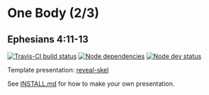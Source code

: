# One Body (2/3)
## Ephesians 4:11-13

[![Travis-CI build status](https://travis-ci.org/sermons/one-body.svg)](https://travis-ci.org/sermons/one-body)
[![Node dependencies](https://david-dm.org/sermons/one-body.svg)](https://david-dm.org/sermons/one-body)
[![Node dev status](https://david-dm.org/sermons/one-body/dev-status.svg)](https://david-dm.org/sermons/one-body#info=devDependencies)

Template presentation: [reveal-skel](https://github.com/sermons/reveal-skel)

See [INSTALL.md](INSTALL.md)
for how to make your own presentation.
